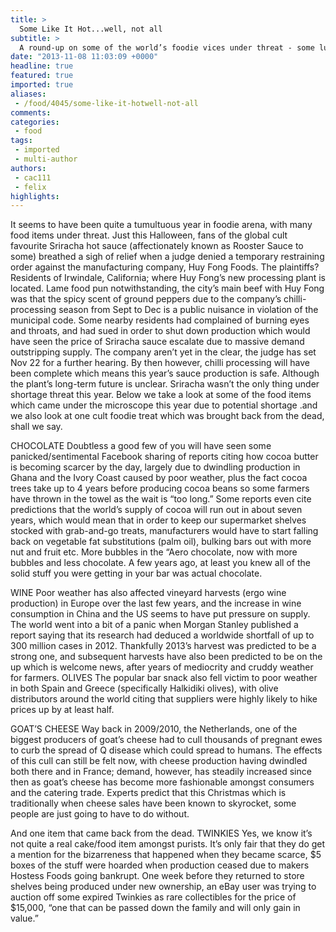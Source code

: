 ```yaml
---
title: >
  Some Like It Hot...well, not all
subtitle: >
  A round-up on some of the world’s foodie vices under threat - some luxurious, some less so
date: "2013-11-08 11:03:09 +0000"
headline: true
featured: true
imported: true
aliases:
 - /food/4045/some-like-it-hotwell-not-all
comments:
categories:
 - food
tags:
 - imported
 - multi-author
authors:
 - cac111
 - felix
highlights:
---
```


It seems to have been quite a tumultuous year in foodie arena, with many food items under threat. Just this Halloween, fans of the global cult favourite Sriracha hot sauce (affectionately known as Rooster Sauce to some) breathed a sigh of relief when a judge denied a temporary restraining order against the manufacturing company, Huy Fong Foods.
 The plaintiffs? Residents of Irwindale, California; where Huy Fong’s new processing plant is located. Lame food pun notwithstanding, the city’s main beef with Huy Fong was that the spicy scent of ground peppers due to the company’s chilli-processing season from Sept to Dec is a public nuisance in violation of the municipal code. Some nearby residents had complained of burning eyes and throats, and had sued in order to shut down production which would have seen the price of Sriracha sauce escalate due to massive demand outstripping supply. The company aren’t yet in the clear, the judge has set Nov 22 for a further hearing. By then however, chilli processing will have been complete which means this year’s sauce production is safe. Although the plant’s long-term future is unclear.
 Sriracha wasn’t the only thing under shortage threat this year. Below we take a look at some of the food items which came under the microscope this year due to potential shortage .and we also look at one cult foodie treat which was brought back from the dead, shall we say.

CHOCOLATE
 Doubtless a good few of you will have seen some panicked/sentimental Facebook sharing of reports citing how cocoa butter is becoming scarcer by the day, largely due to dwindling production in Ghana and the Ivory Coast caused by poor weather, plus the fact cocoa trees take up to 4 years before producing cocoa beans so some farmers have thrown in the towel as the wait is “too long.”
 Some reports even cite predictions that the world’s supply of cocoa will run out in about seven years, which would mean that in order to keep our supermarket shelves stocked with grab-and-go treats, manufacturers would have to start falling back on vegetable fat substitutions (palm oil), bulking bars out with more nut and fruit etc. More bubbles in the “Aero chocolate, now with more bubbles and less chocolate. A few years ago, at least you knew all of the solid stuff you were getting in your bar was actual chocolate.

WINE
 Poor weather has also affected vineyard harvests (ergo wine production) in Europe over the last few years, and the increase in wine consumption in China and the US seems to have put pressure on supply. The world went into a bit of a panic when Morgan Stanley published a report saying that its research had deduced a worldwide shortfall of up to 300 million cases in 2012.
 Thankfully 2013’s harvest was predicted to be a strong one, and subsequent harvests have also been predicted to be on the up which is welcome news, after years of mediocrity and cruddy weather for farmers.
 OLIVES
 The popular bar snack also fell victim to poor weather in both Spain and Greece (specifically Halkidiki olives), with olive distributors around the world citing that suppliers were highly likely to hike prices up by at least half.

GOAT’S CHEESE
 Way back in 2009/2010, the Netherlands, one of the biggest producers of goat’s cheese had to cull thousands of pregnant ewes to curb the spread of Q disease which could spread to humans. The effects of this cull can still be felt now, with cheese production having dwindled both there and in France; demand, however, has steadily increased since then as goat’s cheese has become more fashionable amongst consumers and the catering trade.
 Experts predict that this Christmas which is traditionally when cheese sales have been known to skyrocket, some people are just going to have to do without.

And one item that came back from the dead.
 TWINKIES
 Yes, we know it’s not quite a real cake/food item amongst purists. It’s only fair that they do get a mention for the bizarreness that happened when they became scarce, $5 boxes of the stuff were hoarded when production ceased due to makers Hostess Foods going bankrupt. One week before they returned to store shelves being produced under new ownership, an eBay user was trying to auction off some expired Twinkies as rare collectibles for the price of $15,000, “one that can be passed down the family and will only gain in value.”
